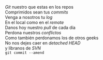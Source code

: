 <p><em>Git</em> nuestro que estas en los repos <br/>
Comprimidos sean tus <em>commits</em><br/>
Venga a nosotros tu <em>log</em><br/>
En el local como en el <em>remote</em><br/>
Danos hoy nuestro <em>pull</em> de cada día <br/>
Perdona nuestros <em>conflictos</em><br/>
Como también perdonamos los de otros geeks <br/>
No nos dejes caer en <em>detached HEAD </em><br/>
y líbranos de <em>SVN</em><br/>
<code>git commit --amend</code></p> 

